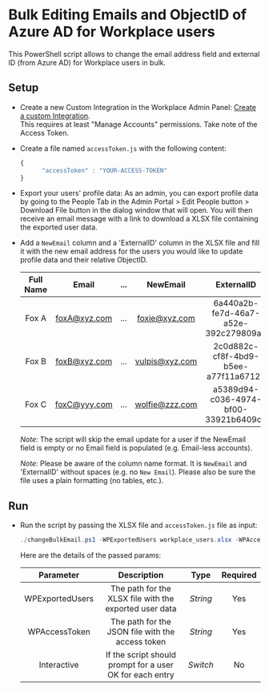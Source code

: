 # Bulk Editing Emails and ObjectID of Azure AD for Workplace users

This PowerShell script allows to change the email address field and external ID (from Azure AD) for Workplace users in bulk.

## Setup

* Create a new Custom Integration in the Workplace Admin Panel: [Create a custom Integration](https://developers.facebook.com/docs/workplace/custom-integrations-new/#creating).<br/>This requires at least "Manage Accounts" permissions. Take note of the Access Token.

* Create a file named `accessToken.js` with the following content:

   ```javascript
   {
         "accessToken" : "YOUR-ACCESS-TOKEN"
   }
   ``` 
 
 * Export your users' profile data: As an admin, you can export profile data by going to the People Tab in the Admin Portal > Edit People button > Download File button in the dialog window that will open. You will then receive an email message with a link to download a XLSX file containing the exported user data.
 
 * Add a `NewEmail` column and a 'ExternalID' column in the XLSX file and fill it with the new email address for the users you would like to update profile data and their relative ObjectID.
 
   | Full Name   |      Email    |  ...  |     NewEmail      |               ExternalID             |
   |:-----------:|:-------------:|:-----:|:-----------------:|:------------------------------------:|
   | Fox A       |  foxA@xyz.com |  ...  |  foxie@xyz.com    | 6a440a2b-fe7d-46a7-a52e-392c279809a9 |
   | Fox B       |  foxB@xyz.com |  ...  |  vulpis@xyz.com   | 2c0d882c-cf8f-4bd9-b5ee-a77f11a6712d |
   | Fox C       |  foxC@yyy.com |  ...  |  wolfie@zzz.com   | a5389d94-c036-4974-bf00-33921b6409c5 |

    _Note:_ The script will skip the email update for a user if the NewEmail field is empty or no Email field is populated (e.g. Email-less accounts).
    
    _Note:_ Please be aware of the column name format. It is `NewEmail` and 'ExternalID' without spaces (e.g. no `New Email`). Please also be sure the file uses a plain formatting (no tables, etc.).

## Run

* Run the script by passing the XLSX file and `accessToken.js` file as input:

   ```powershell
   ./changeBulkEmail.ps1 -WPExportedUsers workplace_users.xlsx -WPAccessToken accessToken.js -Interactive
   ```

   Here are the details of the passed params:

   | Parameter         | Description                                                |  Type    |  Required    | 
   |:-----------------:|:----------------------------------------------------------:|:--------:|:------------:|
   | WPExportedUsers   |  The path for the XLSX file with the exported user data    | _String_ | Yes          |
   | WPAccessToken     |  The path for the JSON file with the access token          | _String_ | Yes          |
   | Interactive       |  If the script should prompt for a user OK for each entry  | _Switch_ | No           |